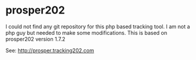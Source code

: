 prosper202
==========


I could not find any git repository for this php based tracking tool. I am not a php guy but needed to make some modifications. This is based on prosper202 version 1.7.2

See:  http://prosper.tracking202.com
